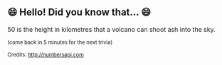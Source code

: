 ## 😄 Hello! Did you know that... 😄
50 is the height in kilometres that a volcano can shoot ash into the sky.

<sup>(come back in 5 minutes for the next trivia)</sup>


<sup>Credits: http://numbersapi.com</sup>

